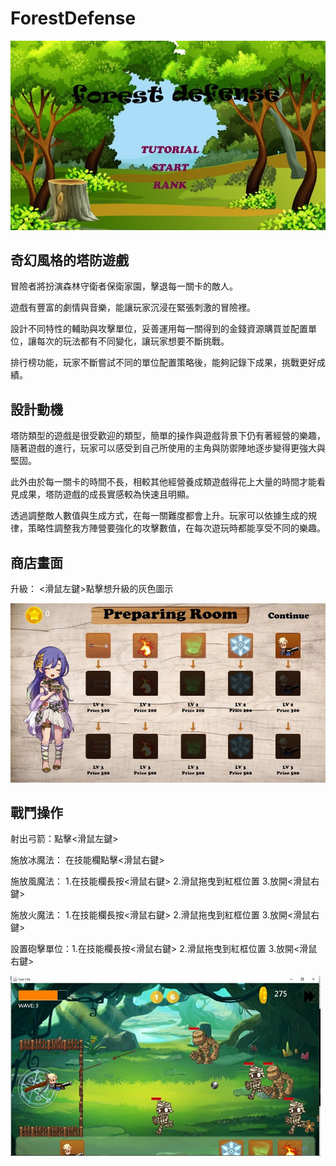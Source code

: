 # ForestDefense

![images](https://github.com/Jing-Teng/ForestDefense/blob/master/cover.jpg)

## 奇幻風格的塔防遊戲
冒險者將扮演森林守衛者保衛家園，擊退每一關卡的敵人。

遊戲有豐富的劇情與音樂，能讓玩家沉浸在緊張刺激的冒險裡。

設計不同特性的輔助與攻擊單位，妥善運用每一關得到的金錢資源購買並配置單位，讓每次的玩法都有不同變化，讓玩家想要不斷挑戰。

排行榜功能，玩家不斷嘗試不同的單位配置策略後，能夠記錄下成果，挑戰更好成績。

## 設計動機
塔防類型的遊戲是很受歡迎的類型，簡單的操作與遊戲背景下仍有著經營的樂趣，隨著遊戲的進行，玩家可以感受到自己所使用的主角與防禦陣地逐步變得更強大與堅固。

此外由於每一關卡的時間不長，相較其他經營養成類遊戲得花上大量的時間才能看見成果，塔防遊戲的成長實感較為快速且明顯。

透過調整敵人數值與生成方式，在每一關難度都會上升。玩家可以依據生成的規律，策略性調整我方陣營要強化的攻擊數值，在每次遊玩時都能享受不同的樂趣。

## 商店畫面
升級： <滑鼠左鍵>點擊想升級的灰色圖示

![image](https://github.com/Jing-Teng/ForestDefense/blob/master/shop.jpg)

## 戰鬥操作
射出弓箭：點擊<滑鼠左鍵>

施放冰魔法： 在技能欄點擊<滑鼠右鍵>

施放風魔法： 1.在技能欄長按<滑鼠右鍵> 2.滑鼠拖曳到紅框位置 3.放開<滑鼠右鍵>

施放火魔法： 1.在技能欄長按<滑鼠右鍵> 2.滑鼠拖曳到紅框位置 3.放開<滑鼠右鍵>

設置砲擊單位：1.在技能欄長按<滑鼠右鍵> 2.滑鼠拖曳到紅框位置 3.放開<滑鼠右鍵>

![image](https://github.com/Jing-Teng/ForestDefense/blob/master/battle.png)
